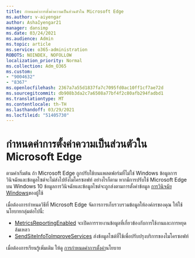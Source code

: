 ```yaml
---
title: กําหนดค่าการตั้งค่าความเป็นส่วนตัวใน Microsoft Edge
ms.author: v-aiyengar
author: AshaIyengar21
manager: dansimp
ms.date: 03/24/2021
ms.audience: Admin
ms.topic: article
ms.service: o365-administration
ROBOTS: NOINDEX, NOFOLLOW
localization_priority: Normal
ms.collection: Adm_O365
ms.custom:
- "9004632"
- "8367"
ms.openlocfilehash: 2367a7a55d1837fa7c7095fd0ac10ff1cf7ae72d
ms.sourcegitcommit: db908b3da2c7a6508a77bf4f2c80afb294fadbd1
ms.translationtype: MT
ms.contentlocale: th-TH
ms.lasthandoff: 03/29/2021
ms.locfileid: "51405730"
---
```

# <a name="configure-privacy-settings-in-microsoft-edge"></a>กําหนดค่าการตั้งค่าความเป็นส่วนตัวใน Microsoft Edge

ตามค่าเริ่มต้น ถ้า Microsoft Edge ถูกปรับใช้บนแพลตฟอร์มที่ไม่ใช่ Windows ข้อมูลการวินิจฉัยและข้อมูลไซต์จะไม่ส่งไปยังไมโครซอฟท์ อย่างไรก็ตาม หากมีการปรับใช้ Microsoft Edge บน Windows 10 ข้อมูลการวินิจฉัยและข้อมูลไซต์จะถูกส่งตามการตั้งค่าข้อมูล [การวินิจฉัย Windows](https://go.microsoft.com/fwlink/?linkid=2132472)ของผู้ใช้

เมื่อต้องการกําหนดวิธีที่ Microsoft Edge จัดการการเก็บรวบรวมข้อมูลให้องค์กรของคุณ ให้ใช้นโยบายกลุ่มต่อไปนี้:
- [MetricsReportingEnabled](https://go.microsoft.com/fwlink/?linkid=2132470) จะเปิดการรายงานข้อมูลที่เกี่ยวข้องกับการใช้งานและการหยุดล้มเหลว
- [SendSiteInfoToImproveServices](https://go.microsoft.com/fwlink/?linkid=2132470) ส่งข้อมูลไซต์ที่ใช้เพื่อปรับปรุงบริการของไมโครซอฟท์

เมื่อต้องการเรียนรู้เพิ่มเติม ให้ดู [การกําหนดค่าการตั้งค่า](https://go.microsoft.com/fwlink/?linkid=2132577)นโยบาย
